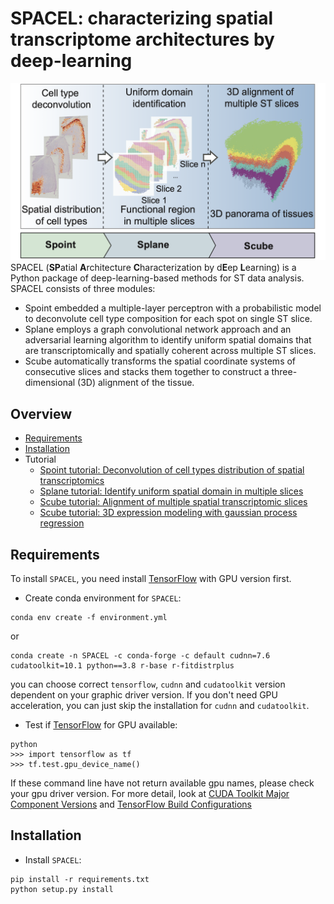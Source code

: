 # SPACEL: characterizing spatial transcriptome architectures by deep-learning
![Overview](docs/figures/figure1.png "Overview")
SPACEL (**SP**atial **A**rchitecture **C**haracterization by d**E**ep **L**earning) is a Python package of deep-learning-based methods for ST data analysis. SPACEL consists of three modules: 
* Spoint embedded a multiple-layer perceptron with a probabilistic model to deconvolute cell type composition for each spot on single ST slice.
* Splane employs a graph convolutional network approach and an adversarial learning algorithm to identify uniform spatial domains that are transcriptomically and spatially coherent across multiple ST slices.
* Scube automatically transforms the spatial coordinate systems of consecutive slices and stacks them together to construct a three-dimensional (3D) alignment of the tissue.

## Overview
* [Requirements](#Requirements)
* [Installation](#Installation)
* Tutorial
    * [Spoint tutorial: Deconvolution of cell types distribution of spatial transcriptomics](tutorial/deconvolution_of_cell_types_distribution.ipynb)
    * [Splane tutorial: Identify uniform spatial domain in multiple slices](tutorial/identification_of_uniform_spatial_domain.ipynb)
    * [Scube tutorial: Alignment of multiple spatial transcriptomic slices](tutorial/alignment_of_multiple_slices.ipynb)
    * [Scube tutorial: 3D expression modeling with gaussian process regression](tutorial/3D_expression_modeling.ipynb)
    
## Requirements

To install `SPACEL`, you need install [TensorFlow](https://www.tensorflow.org/) with GPU version first. 
* Create conda environment for `SPACEL`:
```
conda env create -f environment.yml
```
or
```
conda create -n SPACEL -c conda-forge -c default cudnn=7.6 cudatoolkit=10.1 python==3.8 r-base r-fitdistrplus
```
you can choose correct `tensorflow`, `cudnn` and `cudatoolkit` version dependent on your graphic driver version. If you don't need GPU acceleration, you can just skip the installation for `cudnn` and `cudatoolkit`.
* Test if [TensorFlow](https://www.tensorflow.org/) for GPU available:
```
python
>>> import tensorflow as tf
>>> tf.test.gpu_device_name()
```
If these command line have not return available gpu names, please check your gpu driver version. For more detail, look at [CUDA Toolkit Major Component Versions](https://docs.nvidia.com/cuda/cuda-toolkit-release-notes/index.html#cuda-major-component-versions) and [TensorFlow Build Configurations](https://www.tensorflow.org/install/source#tested_build_configurations)

## Installation
* Install `SPACEL`:
```
pip install -r requirements.txt
python setup.py install
```
